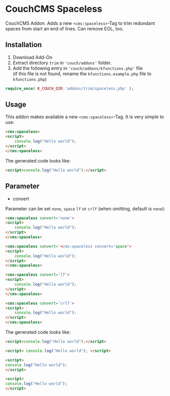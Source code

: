# CouchCMS Spaceless

CouchCMS Addon. Adds a new `<cms:spaceless>`-Tag to trim redundant spaces from start an end of lines. Can remove EOL, too.

## Installation

1. Download Add-On
2. Extract directory `trim` in `'couch/addons'` folder.
3. Add the following entry in `'couch/addons/kfunctions.php'` file<br>(if this file is not found, rename the `kfunctions.example.php` file to `kfunctions.php`)

``` php
require_once( K_COUCH_DIR.'addons/trim/spaceless.php' );
```

## Usage

This addon makes available a new `<cms:spaceless>`-Tag. It is very simple to use:

``` html
<cms:spaceless>
<script>
    console.log("Hello world");
</script>
</cms:spaceless>
```

The generated code looks like:

``` html
<script>console.log("Hello world");</script>
```

## Parameter

* convert

Parameter can be set `none`, `space`  `lf` or `crlf` (when omitting, default is `none`):

``` html
<cms:spaceless convert='none'>
<script>
    console.log("Hello world");
</script>
</cms:spaceless>

<cms:spaceless convert='<cms:spaceless convert='space'>
<script>
    console.log("Hello world");
</script>
</cms:spaceless>

<cms:spaceless convert='lf'>
<script>
    console.log("Hello world");
</script>
</cms:spaceless>

<cms:spaceless convert='crlf'>
<script>
    console.log("Hello world");
</script>
</cms:spaceless>
```

The generated code looks like:

``` html
<script>console.log("Hello world");</script>

<script> console.log("Hello world"); </script>

<script>
console.log("Hello world");
</script>

<script>
console.log("Hello world");
</script>
```